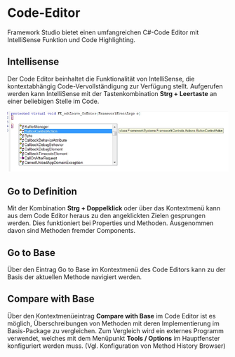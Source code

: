 # Code-Editor

Framework Studio bietet einen umfangreichen C#-Code Editor mit IntelliSense Funktion und Code Highlighting.

## Intellisense

Der Code Editor beinhaltet die Funktionalität von IntelliSense, die kontextabhängig Code-Vervollständigung zur Verfügung stellt. Aufgerufen werden kann IntelliSense mit der Tastenkombination **Strg + Leertaste** an einer beliebigen Stelle im Code.

![Intellisense](media/intellisense.png)

## Go to Definition

Mit der Kombination **Strg + Doppelklick** oder über das Kontextmenü kann aus dem Code Editor heraus zu den angeklickten Zielen gesprungen werden. Dies funktioniert bei Properties und Methoden. Ausgenommen davon sind Methoden fremder Components.

## Go to Base

Über den Eintrag Go to Base im Kontextmenü des Code Editors kann zu der Basis der aktuellen Methode navigiert werden.

## Compare with Base

Über den Kontextmenüeintrag **Compare with Base** im Code Editor ist es möglich, Überschreibungen von Methoden mit deren Implementierung im Basis-Package  zu vergleichen. Zum Vergleich wird ein externes Programm verwendet, welches mit dem Menüpunkt **Tools / Options** im Hauptfenster konfiguriert werden muss. (Vgl. Konfiguration von Method History Browser)
